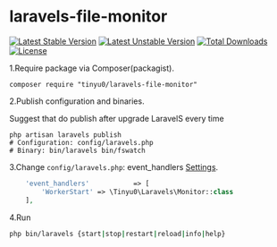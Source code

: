 # laravels-file-monitor

[![Latest Stable Version](https://poser.pugx.org/tinyu0/laravels-file-monitor/v/stable.svg)](https://packagist.org/packages/tinyu0/laravels-file-monitor)
[![Latest Unstable Version](https://poser.pugx.org/tinyu0/laravels-file-monitor/v/unstable.svg)](https://packagist.org/packages/tinyu0/laravels-file-monitor)
[![Total Downloads](https://poser.pugx.org/tinyu0/laravels-file-monitor/downloads.svg)](https://packagist.org/packages/tinyu0/laravels-file-monitor)
[![License](https://poser.pugx.org/tinyu0/laravels-file-monitor/license.svg)](https://github.com/tinyu0/laravels-file-monitor/blob/master/LICENSE)

1.Require package via Composer(packagist).
```
composer require "tinyu0/laravels-file-monitor"
```

2.Publish configuration and binaries.

Suggest that do publish after upgrade LaravelS every time
```
php artisan laravels publish
# Configuration: config/laravels.php
# Binary: bin/laravels bin/fswatch
```

3.Change `config/laravels.php`: event_handlers [Settings](https://github.com/tinyu0/laravels-file-monitor/blob/master/Settings.md).
```php
    'event_handlers'           => [
        'WorkerStart' => \Tinyu0\Laravels\Monitor::class
    ],
```

4.Run
```bash
php bin/laravels {start|stop|restart|reload|info|help}
```